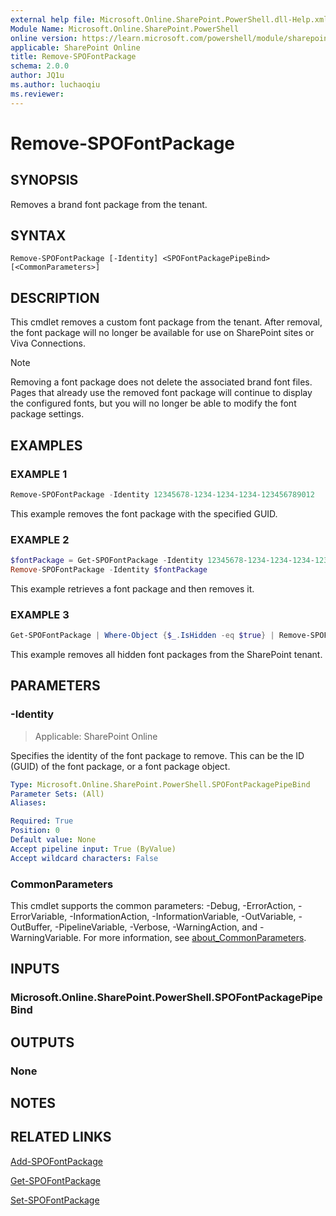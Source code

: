 ```yaml
---
external help file: Microsoft.Online.SharePoint.PowerShell.dll-Help.xml
Module Name: Microsoft.Online.SharePoint.PowerShell
online version: https://learn.microsoft.com/powershell/module/sharepoint-online/remove-spofontpackage
applicable: SharePoint Online
title: Remove-SPOFontPackage
schema: 2.0.0
author: JQ1u
ms.author: luchaoqiu
ms.reviewer:
---
```


# Remove-SPOFontPackage

## SYNOPSIS

Removes a brand font package from the tenant.

## SYNTAX

```
Remove-SPOFontPackage [-Identity] <SPOFontPackagePipeBind> [<CommonParameters>]
```

## DESCRIPTION

This cmdlet removes a custom font package from the tenant. After removal, the font package will no longer be available for use on SharePoint sites or Viva Connections.

> [!NOTE]
> Removing a font package does not delete the associated brand font files. Pages that already use the removed font package will continue to display the configured fonts, but you will no longer be able to modify the font package settings.

## EXAMPLES

### EXAMPLE 1

```powershell
Remove-SPOFontPackage -Identity 12345678-1234-1234-1234-123456789012
```

This example removes the font package with the specified GUID.

### EXAMPLE 2

```powershell
$fontPackage = Get-SPOFontPackage -Identity 12345678-1234-1234-1234-123456789012
Remove-SPOFontPackage -Identity $fontPackage
```

This example retrieves a font package and then removes it.

### EXAMPLE 3

```powershell
Get-SPOFontPackage | Where-Object {$_.IsHidden -eq $true} | Remove-SPOFontPackage
```

This example removes all hidden font packages from the SharePoint tenant.

## PARAMETERS

### -Identity

> Applicable: SharePoint Online

Specifies the identity of the font package to remove. This can be the ID (GUID) of the font package, or a font package object.

```yaml
Type: Microsoft.Online.SharePoint.PowerShell.SPOFontPackagePipeBind
Parameter Sets: (All)
Aliases:

Required: True
Position: 0
Default value: None
Accept pipeline input: True (ByValue)
Accept wildcard characters: False
```

### CommonParameters

This cmdlet supports the common parameters: -Debug, -ErrorAction, -ErrorVariable, -InformationAction, -InformationVariable, -OutVariable, -OutBuffer, -PipelineVariable, -Verbose, -WarningAction, and -WarningVariable. For more information, see [about_CommonParameters](https://go.microsoft.com/fwlink/?LinkID=113216).

## INPUTS

### Microsoft.Online.SharePoint.PowerShell.SPOFontPackagePipeBind

## OUTPUTS

### None

## NOTES

## RELATED LINKS

[Add-SPOFontPackage](Add-SPOFontPackage.md)

[Get-SPOFontPackage](Get-SPOFontPackage.md)

[Set-SPOFontPackage](Set-SPOFontPackage.md)

